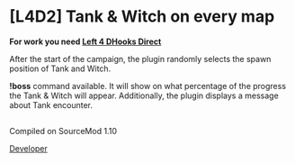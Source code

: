 # [L4D2] Tank & Witch on every map

**For work you need [Left 4 DHooks Direct](https://forums.alliedmods.net/showthread.php?t=321696)**

After the start of the campaign, the plugin randomly selects the spawn position of Tank and Witch.

__!boss__ command available. It will show on what percentage of the progress the Tank & Witch will appear.
Additionally, the plugin displays a message about Tank encounter.

##

Compiled on SourceMod 1.10

[Developer](https://vk.com/pa4h1337)
